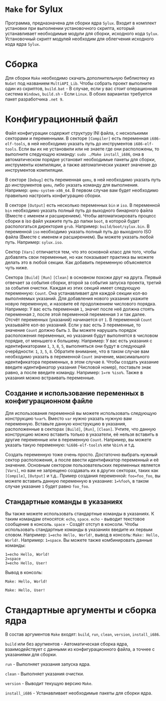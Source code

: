 # `Make` for Sylux
Программа, предназначена для сборки ядра `Sylux`. Входит в комплект установки при выполнении установочного скрипта, который устанавливает необходимые модули для сборки, исходного кода `Sylux`. Установочный скрипт модулей необходим для облегчения исходного кода ядра `Sylux`.

# Сборка
Для сборки `Make` необходимо скачать дополнительную библиотеку из `NuGet` под названием `MultiAPI_Lib`. 
Чтобы собрать проект выполните один из скриптов, `build.bat` - В случае, если у вас стоит операционная система `Windows`, `build.sh` - Если `Linux`. В обоих вариантах требуется пакет разработчика `.net 9`.

# Конфигурационный файл
Файл конфигурации содержит структуру INI файла, с несколькими секторами и переменными. В секторе `[Compiler]` есть переменная `i686-elf-tools`, в ней необходимо указать путь до инструментов `i686-elf-tools`. Если вы их не установили или не знаете где они расположены, то выполните следующую команду: `sudo ./Make install_i686`, она в автоматическом порядке установит необходимые пакеты для сборки, инструменты компиляции, а также автоматически укажет значение до инструментов компиляции.

В секторе `[Debug]` есть переменная `qemu`, в ней необходимо указать путь до инструментов `qemu`, либо указать команду для выполнения. Например: `qemu-system-x86_64`. В первом случае вам будет необходимо правильно настроить конфигурацию сборки.

В секторе `[Output]` есть несколько переменных `bin` и `iso`. В переменной `bin` необходимо указать полный путь до выходного бинарного файла (Вместе с именем и расширением). Чтобы автоматизировать процесс сборки в iso файл укажите путь до папки `boot`, в которой будет распологаться директория `grub`. Например: `build/boot/sylux.bin`. В переменной `iso` необходимо указать полный путь до выходного ISO файла (Вместе с именем и расширением). Вы можете указать любой путь. Например: `sylux.iso`.

Сектор `[Vars]` отличается тем, что это основной класс для того, чтобы добавлять свои переменные, но как показывает практика вы можете делать это в любой секции. Как добавить переменную объясняется чуть ниже.

Сектора `[Build]` `[Run]` `[Clean]` в основном похожи друг на друга. Первый отвечает за события сборки, второй за события запуска проекта, третий за события очистки. Каждая из этих секций имеет следующую переменную: `Count`. Она устанавливает для каждой секции кол-во выполняемых указаний. Для добавления нового указания укажите новую переменную, и назовите её продолжением числового порядка. Например: У вас есть переменная `1`, значит после неё должна стоять переменная `2`, после этой переменной переменная `3` и так далее. Отсчёт переменных (указаний) начинается от `1`. В переменной `Count` указывайте кол-во указаний. Если у вас есть 3 переменные, то значение `Count` должно быть `3`. Вы можете нарушать порядок расположения переменных, но указания будут выполнятся в числовом порядке, от меньшего к большему. Например: У вас есть указания с идентификаторами `1`, `3`, `8`, `5`, выполняться они будут в следующей очерёдности: `1`, `3`, `5`, `8`. Обратите внимание, что в таком случае вам необходимо указать в переменной `Count` значение, максимального идентификатора переменных, в этом случае `8`. Чтобы создать указание введите идентификатор указания (Числовой номер), поставьте знак равно, а после введите команду. Например: `1=rm %iso%`. Также в указания можно встраивать переменные.

## Создание и использование переменных в конфигурационном файле
Для использования переменной вы можете использовать следующую конструкцию `%var%`. Вместо `var` нужно указать нужную вам переменную. Вставьте данную конструкцию в указания, расположенные в секторах `[Build]`, `[Run]`, `[Clean]`. Учтите, что данную конструкцию можно вставить только в указатели, её нельзя вставить в другие переменные или в переменную `Count`. Например, вы можете указать такую переменную: `%i686-elf-tools%` или `%bin%` и т.д.

Создать переменную тоже очень просто. Достаточно выбрать нужный сектор расположения, а после ввести идентификатор переменный и её значение. Основным сектором пользовательских переменных является `[Vars]`, но вам не запрещено создавать их в других секторах, таких как `[Compile]`, `[Output]` и т.д.. Пример создания переменной: `foo=foo_foo`, вы можете вставить данную переменную в указание: `1=%foo%`, в таком случае указание `1` будет равно `foo_foo`.

## Стандартные команды в указаниях
Вы также можете использовать стандартные команды в указаниях. К таким командам относятся: `echo`, `space`. `echo` - выводит текстовое сообщение в консоль. `space` - Создёт отступ в консоли. Чтобы использовать стандартные команды в указаниях введите их первым словом. Например: `1=echo Hello, World!`, вывод в консоль: `Make: Hello, World!`. Например: `1=space`. Вы можете также комбинировать данные команды:
```
1=echo Hello, World!
2=space
3=echo Hello, User!
```
Вывод в консоль:
```
Make: Hello, World!

Make: Hello, User!
```

# Стандартные аргументы и сборка ядра
В состав аргументов `Make` входят: `build`, `run`, `clean`, `version`, `install_i686`.

`build` или без аругментов - Автоматическая сборка ядра, взаимодействует с данными из конфигурационного файла, а точнее с указаниями для сборки.

`run` - Выполняет указания запуска ядра.

`clean` - Выполняет указания очистки.

`version` - Выводит текущую версию `Make`.

`install_i686` - Устанавливает необходимые пакеты для сборки ядра. 